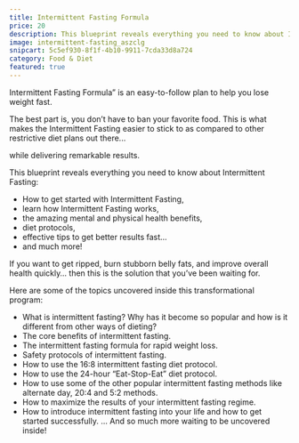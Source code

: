 ```yaml
---
title: Intermittent Fasting Formula
price: 20
description: This blueprint reveals everything you need to know about Intermittent Fasting — How to get started with Intermittent Fasting, learn how Intermittent Fasting works, the amazing mental and physical health benefits, diet protocols, effective tips to get better results fast… and much more!
image: intermittent-fasting_aszclg
snipcart: 5c5ef930-8f1f-4b10-9911-7cda33d8a724
category: Food & Diet
featured: true
---
```


Intermittent Fasting Formula” is an easy-to-follow plan to help you lose weight fast.

The best part is, you don’t have to ban your favorite food. This is what makes the Intermittent Fasting easier to stick to as compared to other restrictive diet plans out there...

while delivering remarkable results.

This blueprint reveals everything you need to know about Intermittent Fasting:

- How to get started with Intermittent Fasting,
- learn how Intermittent Fasting works,
- the amazing mental and physical health benefits,
- diet protocols,
- effective tips to get better results fast…
- and much more!

If you want to get ripped, burn stubborn belly fats, and improve overall health quickly… then this is the solution that you’ve been waiting for.

Here are some of the topics uncovered inside this transformational program:

- What is intermittent fasting? Why has it become so popular and how is it different from other ways of dieting?
- The core benefits of intermittent fasting.
- The intermittent fasting formula for rapid weight loss.
- Safety protocols of intermittent fasting.
- How to use the 16:8 intermittent fasting diet protocol.
- How to use the 24-hour “Eat-Stop-Eat” diet protocol.
- How to use some of the other popular intermittent fasting methods like alternate day, 20:4 and 5:2 methods.
- How to maximize the results of your intermittent fasting regime.
- How to introduce intermittent fasting into your life and how to get started successfully.
  ... And so much more waiting to be uncovered inside!
